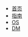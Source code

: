 * [首页](/ "Home")
* [指南](ML/guide "well,I don't know where to go")
* [OS](/OS-chapter3_Storage.md "OS")
* [DM](/5.ClusterAnalysis&NoiseDetection.md "DM")